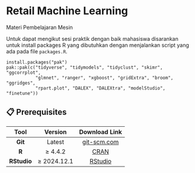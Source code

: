 # Retail Machine Learning 
Materi Pembelajaran Mesin

Untuk dapat mengikut sesi praktik dengan baik mahasiswa disarankan untuk install packages R yang dibutuhkan dengan menjalankan script yang ada pada file `packages.R`. 

```
install.packages("pak")
pak::pak(c("tidyverse", "tidymodels", "tidyclust", "skimr", "ggcorrplot", 
           "glmnet", "ranger", "xgboost", "gridExtra", "broom", "ggridges", 
           "rpart.plot", "DALEX", "DALEXtra", "modelStudio", "finetune"))
```

## **📋 Prerequisites** 
| Tool          | Version       | Download Link                          |  
|:-------------:|:-------------:|:--------------------------------------:|  
| **Git**       | Latest        | <a href="https://git-scm.com" target="_blank">git-scm.com</a>     |  
| **R**         | ≥ 4.4.2       | <a href="https://cran.r-project.org" target="_blank">CRAN</a>     |  
| **RStudio**   | ≥ 2024.12.1   | <a href="https://www.rstudio.com/products/rstudio/download/" target="_blank">RStudio</a>     |  
